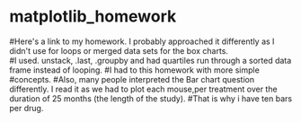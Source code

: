 # matplotlib_homework
#Here's a link to my homework. I probably approached it differently as I didn't use for loops  or merged data sets for the box charts.  
#I used. unstack, .last, .groupby and had quartiles run through a sorted data frame instead of looping.
#I had to this homework with more simple #concepts. 
#Also, many people interpreted the Bar chart question differently.  I read it as we had to plot each mouse,per treatment over the duration of 25 months (the length of the study).  #That is why i have ten bars per drug.
